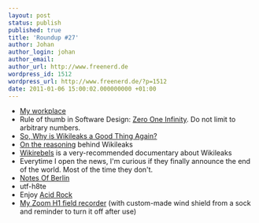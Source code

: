 ```yaml
---
layout: post
status: publish
published: true
title: 'Roundup #27'
author: Johan
author_login: johan
author_email:
author_url: http://www.freenerd.de
wordpress_id: 1512
wordpress_url: http://www.freenerd.de/?p=1512
date: 2011-01-06 15:00:02.000000000 +01:00
---
```

<ul>
	<li><a href="http://twitpic.com/37mut7">My workplace</a></li>
	<li>Rule of thumb in Software Design: <a href="http://en.wikipedia.org/wiki/Zero_One_Infinity">Zero One Infinity</a>. Do not limit to arbitrary numbers.</li>	
	<li><a href="http://sowhyiswikileaksagoodthingagain.com/">So, Why is Wikileaks a Good Thing Again?</a></li>
	<li><a href="http://zunguzungu.wordpress.com/2010/11/29/julian-assange-and-the-computer-conspiracy-%E2%80%9Cto-destroy-this-invisible-government%E2%80%9D/">On the reasoning</a> behind Wikileaks</li>
	<li><a href="http://vimeo.com/17711353">Wikirebels</a> is a very-recommended documentary about Wikileaks</li>
	<li>Everytime I open the news, I'm curious if they finally announce the end of the world. Most of the time they don't.</li>
	<li><a href="http://notesofberlin.blogspot.com/2010/12/du-bist-mein-traummann.html">Notes Of Berlin</a></li>
	<li>utf-h8te</li>
	<li>Enjoy <a href="http://www.youtube.com/watch?v=93vzwvRKbpg">Acid Rock</a></li></li>
	<li><a href="http://twitpic.com/3km5sy">My Zoom H1 field recorder</a> (with custom-made wind shield from a sock and reminder to turn it off after use)</li>
</ul>




